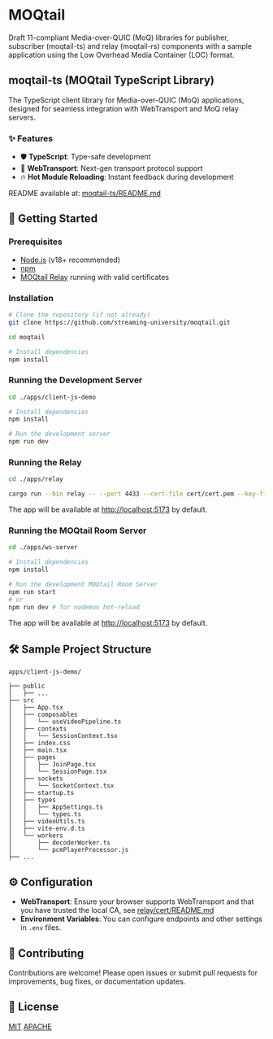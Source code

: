 # MOQtail

Draft 11-compliant Media-over-QUIC (MoQ) libraries for publisher, subscriber (moqtail-ts) and relay (moqtail-rs) components with a sample application using the Low Overhead Media Container (LOC) format.

## moqtail-ts (MOQtail TypeScript Library)

The TypeScript client library for Media-over-QUIC (MoQ) applications, designed for seamless integration with WebTransport and MoQ relay servers.

### ✨ Features

- 🛡️ **TypeScript**: Type-safe development
- 🔗 **WebTransport**: Next-gen transport protocol support
- 🔥 **Hot Module Reloading**: Instant feedback during development

README available at: [moqtail-ts/README.md](libs/moqtail-ts/README.md)

## 🚀 Getting Started

### Prerequisites

- [Node.js](https://nodejs.org/) (v18+ recommended)
- [npm](https://www.npmjs.com/)
- [MOQtail Relay](apps/relay) running with valid certificates

### Installation

```bash
# Clone the repository (if not already)
git clone https://github.com/streaming-university/moqtail.git

cd moqtail

# Install dependencies
npm install
```

### Running the Development Server

```bash
cd ./apps/client-js-demo

# Install dependencies
npm install

# Run the development server
npm run dev
```

### Running the Relay

```bash
cd ./apps/relay

cargo run --bin relay -- --port 4433 --cert-file cert/cert.pem --key-file cert/key.pem
```

The app will be available at [http://localhost:5173](http://localhost:5173) by default.

### Running the MOQtail Room Server

```bash
cd ./apps/ws-server

# Install dependencies
npm install

# Run the development MOQtail Room Server
npm run start
# or
npm run dev # for nodemon hot-reload
```

The app will be available at [http://localhost:5173](http://localhost:5173) by default.

## 🛠️ Sample Project Structure

```
apps/client-js-demo/

├── public
│   ├── ...
├── src
│   ├── App.tsx
│   ├── composables
│   │   └── useVideoPipeline.ts
│   ├── contexts
│   │   └── SessionContext.tsx
│   ├── index.css
│   ├── main.tsx
│   ├── pages
│   │   ├── JoinPage.tsx
│   │   └── SessionPage.tsx
│   ├── sockets
│   │   └── SocketContext.tsx
│   ├── startup.ts
│   ├── types
│   │   ├── AppSettings.ts
│   │   └── types.ts
│   ├── videoUtils.ts
│   ├── vite-env.d.ts
│   └── workers
│       ├── decoderWorker.ts
│       └── pcmPlayerProcessor.js
├── ...

```

## ⚙️ Configuration

- **WebTransport**: Ensure your browser supports WebTransport and that you have trusted the local CA, see [relay/cert/README.md](apps/relay/cert/README.md)
- **Environment Variables**: You can configure endpoints and other settings in `.env` files.

## 🤝 Contributing

Contributions are welcome! Please open issues or submit pull requests for improvements, bug fixes, or documentation updates.

## 📄 License

[MIT](LICENSE-MIT)
[APACHE](LICENSE-APACHE)
